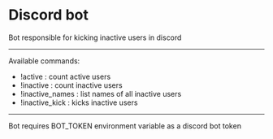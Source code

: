# Discord bot

Bot responsible for kicking inactive users in discord
________________________
Available commands:
- !active : count active users
- !inactive : count inactive users
- !inactive_names : list names of all inactive users
- !inactive_kick : kicks inactive users

_______________________

Bot requires BOT_TOKEN environment variable as a discord bot token